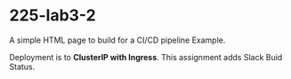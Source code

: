 # 225-lab3-2
A simple HTML page to build for a CI/CD pipeline Example.

Deployment is to __ClusterIP with Ingress__.  This assignment adds Slack Buid Status.
